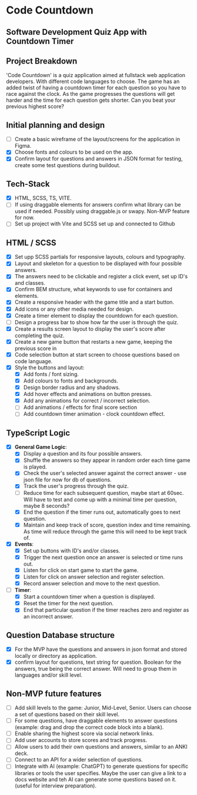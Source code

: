# Code Countdown
## Software Development Quiz App with Countdown Timer

## Project Breakdown

  'Code Countdown' is a quiz application aimed at fullstack web application developers. With different code languages to choose. 
  The game has an added twist of having a countdown timer for each question so you have to race against the clock. 
  As the game progresses the questions will get harder and the time for each question gets shorter. 
  Can you beat your previous highest score? 

## Initial planning and design

-   [ ] Create a basic wireframe of the layout/screens for the application in Figma.
-   [x] Choose fonts and colours to be used on the app.
-   [x] Confirm layout for questions and answers in JSON format for testing, create some test questions during buildout.
  
## Tech-Stack

-   [x] HTML, SCSS, TS, VITE.
-   [ ] If using draggable elements for answers confirm what library can be used if needed. Possibly using draggable.js or swapy. Non-MVP feature for now.
-   [ ] Set up project with Vite and SCSS set up and connected to Github

## HTML / SCSS

-   [x] Set upp SCSS partials for responsive layouts, colours and typography.
-   [x] Layout and skeleton for a question to be displayed with four possible answers.
-   [x] The answers need to be clickable and register a click event, set up ID's and classes.
-   [x] Confirm BEM structure, what keywords to use for containers and elements.
-   [x] Create a responsive header with the game title and a start button.
-   [x] Add icons or any other media needed for design.
-   [x] Create a timer element to display the countdown for each question.
-   [ ] Design a progress bar to show how far the user is through the quiz.
-   [x] Create a results screen layout to display the user's score after completing the quiz.
-   [x] Create a new game button that restarts a new game, keeping the previous score in 
-   [x] Code selection button at start screen to choose questions based on code language. 
-   [x] Style the buttons and layout:
    -   [x] Add fonts / font sizing.
    -   [x] Add colours to fonts and backgrounds.
    -   [x] Design border radius and any shadows.
    -   [x] Add hover effects and animations on button presses.
    -   [x] Add any animations for correct / incorrect selection.
    -   [ ] Add animations / effects for final score section
    -   [ ] Add countdown timer animation - clock countdown effect.

## TypeScript Logic

-   [x] **General Game Logic**:
    -   [x] Display a question and its four possible answers.
    -   [x] Shuffle the answers so they appear in random order each time game is played.
    -   [x] Check the user's selected answer against the correct answer - use json file for now for db of questions.
    -   [x] Track the user's progress through the quiz.
    -   [ ] Reduce time for each subsequent question, maybe start at 60sec. Will have to test and come up with a minimal time per question, maybe 8 seconds?
    -   [x] End the question if the timer runs out, automatically goes to next question.
    -   [x] Maintain and keep track of score, question index and time remaining. As time will reduce through the game this will need to be kept track of.
-   [x] **Events**:
    -   [x] Set up buttons with ID's and/or classes.
    -   [x] Trigger the next question once an answer is selected or time runs out.
    -   [x] Listen for click on start game to start the game.
    -   [x] Listen for click on answer selection and register selection.
    -   [x] Record answer selection and move to the next question.
-   [ ] **Timer**:
    -   [x] Start a countdown timer when a question is displayed.
    -   [x] Reset the timer for the next question.
    -   [x] End that particular question if the timer reaches zero and register as an incorrect answer.

## Question Database structure

-   [x] For the MVP have the questions and answers in json format and stored locally or     directory as application.
-   [x] confirm layout for questions, text string for question. Boolean for the answers, true being the correct answer. Will need to group them in languages and/or skill level.

## Non-MVP future features

-   [ ] Add skill levels to the game: Junior, Mid-Level, Senior. Users can choose a set of questions based on their skill level.
-   [ ] For some questions, have draggable elements to answer questions (example: drag and drop the correct code block into a blank).
-   [ ] Enable sharing the highest score via social network links.
-   [ ] Add user accounts to store scores and track progress.
-   [ ] Allow users to add their own questions and answers, similar to an ANKI deck.
-   [ ] Connect to an API for a wider selection of questions.
-   [ ] Integrate with AI (example: ChatGPT) to generate questions for specific libraries or tools the user specifies. Maybe the user can give a link to a docs website and teh AI can generate some questions based on it. (useful for interview preparation).